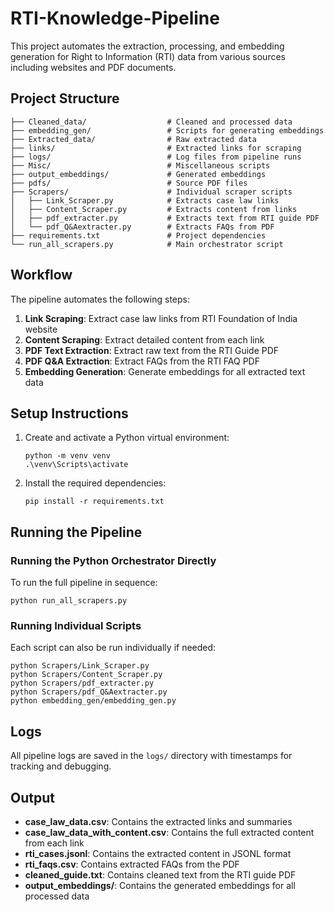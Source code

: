 # RTI-Knowledge-Pipeline

This project automates the extraction, processing, and embedding generation for Right to Information (RTI) data from various sources including websites and PDF documents.

## Project Structure

```
├── Cleaned_data/                  # Cleaned and processed data
├── embedding_gen/                 # Scripts for generating embeddings
├── Extracted_data/                # Raw extracted data
├── links/                         # Extracted links for scraping
├── logs/                          # Log files from pipeline runs
├── Misc/                          # Miscellaneous scripts
├── output_embeddings/             # Generated embeddings
├── pdfs/                          # Source PDF files
├── Scrapers/                      # Individual scraper scripts
│   ├── Link_Scraper.py            # Extracts case law links
│   ├── Content_Scraper.py         # Extracts content from links
│   ├── pdf_extracter.py           # Extracts text from RTI guide PDF
│   └── pdf_Q&Aextracter.py        # Extracts FAQs from PDF
├── requirements.txt               # Project dependencies
└── run_all_scrapers.py            # Main orchestrator script
```

## Workflow

The pipeline automates the following steps:

1. **Link Scraping**: Extract case law links from RTI Foundation of India website
2. **Content Scraping**: Extract detailed content from each link
3. **PDF Text Extraction**: Extract raw text from the RTI Guide PDF
4. **PDF Q&A Extraction**: Extract FAQs from the RTI FAQ PDF
5. **Embedding Generation**: Generate embeddings for all extracted text data

## Setup Instructions

1. Create and activate a Python virtual environment:
   ```
   python -m venv venv
   .\venv\Scripts\activate
   ```

2. Install the required dependencies:
   ```
   pip install -r requirements.txt
   ```

## Running the Pipeline

### Running the Python Orchestrator Directly

To run the full pipeline in sequence:

```
python run_all_scrapers.py
```

### Running Individual Scripts

Each script can also be run individually if needed:

```
python Scrapers/Link_Scraper.py
python Scrapers/Content_Scraper.py
python Scrapers/pdf_extracter.py
python Scrapers/pdf_Q&Aextracter.py
python embedding_gen/embedding_gen.py
```

## Logs

All pipeline logs are saved in the `logs/` directory with timestamps for tracking and debugging.

## Output

- **case_law_data.csv**: Contains the extracted links and summaries
- **case_law_data_with_content.csv**: Contains the full extracted content from each link
- **rti_cases.jsonl**: Contains the extracted content in JSONL format
- **rti_faqs.csv**: Contains extracted FAQs from the PDF
- **cleaned_guide.txt**: Contains cleaned text from the RTI guide PDF
- **output_embeddings/**: Contains the generated embeddings for all processed data
